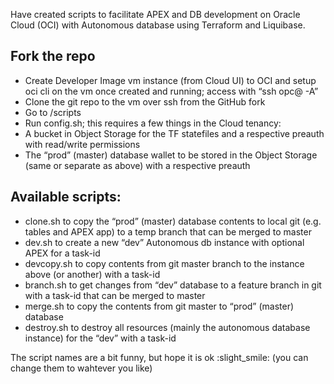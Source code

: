 Have created scripts to facilitate APEX and DB development on Oracle Cloud (OCI) with Autonomous database using Terraform and Liquibase.

## Fork the repo
* Create Developer Image vm instance (from Cloud UI) to OCI and setup oci cli on the vm once created and running; access with “ssh opc@ -A”
* Clone the git repo to the vm over ssh from the GitHub fork
* Go to /scripts
* Run config.sh; this requires a few things in the Cloud tenancy:
* A bucket in Object Storage for the TF statefiles and a respective preauth with read/write permissions
* The “prod” (master) database wallet to be stored in the Object Storage (same or separate as above) with a respective preauth

## Available scripts:

* clone.sh to copy the “prod” (master) database contents to local git (e.g. tables and APEX app) to a temp branch that can be merged to master
* dev.sh to create a new “dev” Autonomous db instance with optional APEX for a task-id
* devcopy.sh to copy contents from git master branch to the instance above (or another) with a task-id
* branch.sh to get changes from “dev” database to a feature branch in git with a task-id that can be merged to master
* merge.sh to copy the contents from git master to “prod” (master) database
* destroy.sh to destroy all resources (mainly the autonomous database instance) for the “dev” with a task-id

The script names are a bit funny, but hope it is ok :slight_smile: (you can change them to wahtever you like)
